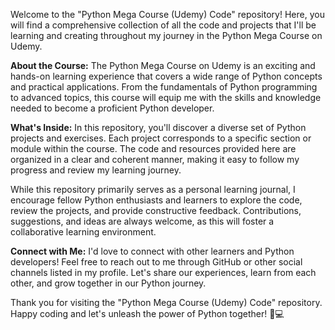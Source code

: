 Welcome to the "Python Mega Course (Udemy) Code" repository! Here, you will find a comprehensive collection of all the code and projects that I'll be learning and creating throughout my journey in the Python Mega Course on Udemy.

**About the Course:**
The Python Mega Course on Udemy is an exciting and hands-on learning experience that covers a wide range of Python concepts and practical applications. From the fundamentals of Python programming to advanced topics, this course will equip me with the skills and knowledge needed to become a proficient Python developer.

**What's Inside:**
In this repository, you'll discover a diverse set of Python projects and exercises. Each project corresponds to a specific section or module within the course. The code and resources provided here are organized in a clear and coherent manner, making it easy to follow my progress and review my learning journey.

While this repository primarily serves as a personal learning journal, I encourage fellow Python enthusiasts and learners to explore the code, review the projects, and provide constructive feedback. Contributions, suggestions, and ideas are always welcome, as this will foster a collaborative learning environment.

**Connect with Me:**
I'd love to connect with other learners and Python developers! Feel free to reach out to me through GitHub or other social channels listed in my profile. Let's share our experiences, learn from each other, and grow together in our Python journey.

Thank you for visiting the "Python Mega Course (Udemy) Code" repository. Happy coding and let's unleash the power of Python together! 🐍💻
